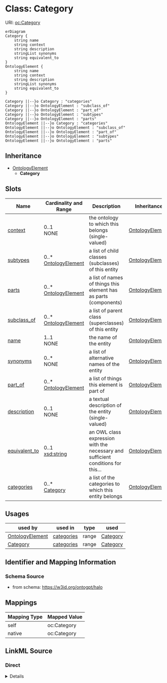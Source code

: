 # Class: Category



URI: [oc:Category](http://w3id.org/ontogpt/ontology-class-templateCategory)


```mermaid
erDiagram
Category {
    string name  
    string context  
    string description  
    stringList synonyms  
    string equivalent_to  
}
OntologyElement {
    string name  
    string context  
    string description  
    stringList synonyms  
    string equivalent_to  
}

Category ||--}o Category : "categories"
Category ||--}o OntologyElement : "subclass_of"
Category ||--}o OntologyElement : "part_of"
Category ||--}o OntologyElement : "subtypes"
Category ||--}o OntologyElement : "parts"
OntologyElement ||--}o Category : "categories"
OntologyElement ||--}o OntologyElement : "subclass_of"
OntologyElement ||--}o OntologyElement : "part_of"
OntologyElement ||--}o OntologyElement : "subtypes"
OntologyElement ||--}o OntologyElement : "parts"

```




## Inheritance
* [OntologyElement](OntologyElement.md)
    * **Category**



## Slots

| Name | Cardinality and Range | Description | Inheritance |
| ---  | --- | --- | --- |
| [context](context.md) | 0..1 <br/> NONE | the ontology to which this belongs (single-valued) | [OntologyElement](OntologyElement.md) |
| [subtypes](subtypes.md) | 0..* <br/> [OntologyElement](OntologyElement.md) | a list of child classes (subclasses) of this entity | [OntologyElement](OntologyElement.md) |
| [parts](parts.md) | 0..* <br/> [OntologyElement](OntologyElement.md) | a list of names of things this element has as parts (components) | [OntologyElement](OntologyElement.md) |
| [subclass_of](subclass_of.md) | 0..* <br/> [OntologyElement](OntologyElement.md) | a list of parent class (superclasses) of this entity | [OntologyElement](OntologyElement.md) |
| [name](name.md) | 1..1 <br/> NONE | the name of the entity | [OntologyElement](OntologyElement.md) |
| [synonyms](synonyms.md) | 0..* <br/> NONE | a list of alternative names of the entity | [OntologyElement](OntologyElement.md) |
| [part_of](part_of.md) | 0..* <br/> [OntologyElement](OntologyElement.md) | a list of things this element is part of | [OntologyElement](OntologyElement.md) |
| [description](description.md) | 0..1 <br/> NONE | a textual description of the entity (single-valued) | [OntologyElement](OntologyElement.md) |
| [equivalent_to](equivalent_to.md) | 0..1 <br/> [xsd:string](xsd:string) | an OWL class expression with the necessary and sufficient conditions for this... | [OntologyElement](OntologyElement.md) |
| [categories](categories.md) | 0..* <br/> [Category](Category.md) | a list of the categories to which this entity belongs | [OntologyElement](OntologyElement.md) |





## Usages

| used by | used in | type | used |
| ---  | --- | --- | --- |
| [OntologyElement](OntologyElement.md) | [categories](categories.md) | range | [Category](Category.md) |
| [Category](Category.md) | [categories](categories.md) | range | [Category](Category.md) |






## Identifier and Mapping Information







### Schema Source


* from schema: https://w3id.org/ontogpt/halo





## Mappings

| Mapping Type | Mapped Value |
| ---  | ---  |
| self | oc:Category |
| native | oc:Category |


## LinkML Source

<!-- TODO: investigate https://stackoverflow.com/questions/37606292/how-to-create-tabbed-code-blocks-in-mkdocs-or-sphinx -->

### Direct

<details>
```yaml
name: Category
from_schema: https://w3id.org/ontogpt/halo
rank: 1000
is_a: OntologyElement

```
</details>

### Induced

<details>
```yaml
name: Category
from_schema: https://w3id.org/ontogpt/halo
rank: 1000
is_a: OntologyElement
attributes:
  name:
    name: name
    description: the name of the entity
    from_schema: https://w3id.org/ontogpt/halo
    rank: 1000
    identifier: true
    alias: name
    owner: Category
    domain_of:
    - OntologyElement
    range: string
  context:
    name: context
    description: the ontology to which this belongs (single-valued)
    from_schema: https://w3id.org/ontogpt/halo
    rank: 1000
    alias: context
    owner: Category
    domain_of:
    - OntologyElement
    range: string
  description:
    name: description
    description: a textual description of the entity (single-valued)
    from_schema: https://w3id.org/ontogpt/halo
    rank: 1000
    alias: description
    owner: Category
    domain_of:
    - OntologyElement
    range: string
  synonyms:
    name: synonyms
    description: a list of alternative names of the entity
    from_schema: https://w3id.org/ontogpt/halo
    rank: 1000
    multivalued: true
    alias: synonyms
    owner: Category
    domain_of:
    - OntologyElement
    range: string
  categories:
    name: categories
    description: a list of the categories to which this entity belongs
    from_schema: https://w3id.org/ontogpt/halo
    rank: 1000
    multivalued: true
    alias: categories
    owner: Category
    domain_of:
    - OntologyElement
    range: Category
  subclass_of:
    name: subclass_of
    description: a list of parent class (superclasses) of this entity
    from_schema: https://w3id.org/ontogpt/halo
    slot_uri: rdfs:subClassOf
    multivalued: true
    alias: subclass_of
    owner: Category
    domain_of:
    - OntologyElement
    range: OntologyElement
  part_of:
    name: part_of
    description: a list of things this element is part of
    from_schema: https://w3id.org/ontogpt/halo
    slot_uri: BFO:0000050
    multivalued: true
    alias: part_of
    owner: Category
    domain_of:
    - OntologyElement
    range: OntologyElement
  subtypes:
    name: subtypes
    description: a list of child classes (subclasses) of this entity
    from_schema: https://w3id.org/ontogpt/halo
    rank: 1000
    multivalued: true
    alias: subtypes
    owner: Category
    domain_of:
    - OntologyElement
    inverse: subclass_of
    range: OntologyElement
  parts:
    name: parts
    description: a list of names of things this element has as parts (components)
    from_schema: https://w3id.org/ontogpt/halo
    rank: 1000
    multivalued: true
    alias: parts
    owner: Category
    domain_of:
    - OntologyElement
    inverse: part_of
    range: OntologyElement
  equivalent_to:
    name: equivalent_to
    description: an OWL class expression with the necessary and sufficient conditions
      for this entity to be an instance of this class
    from_schema: https://w3id.org/ontogpt/halo
    rank: 1000
    alias: equivalent_to
    owner: Category
    domain_of:
    - OntologyElement
    range: string

```
</details>